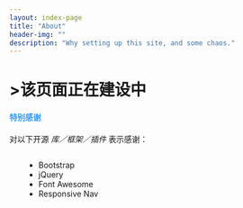 ```yaml
---
layout: index-page
title: "About"
header-img: ""
description: "Why setting up this site, and some chaos."
---
```

<style>
 p{
     font-size: 14px;
 }
 h3,h4{
     color: #39F;
 }
</style>

# >该页面正在建设中

#### 特别感谢
对以下开源 *库／框架／插件* 表示感谢：
<ul style="font-size:14px;display:inline-block;margin-left:2em;">
    <li>Bootstrap</li>
    <li>jQuery</li>
    <li>Font Awesome</li>
    <li>Responsive Nav</li>
</ul>
